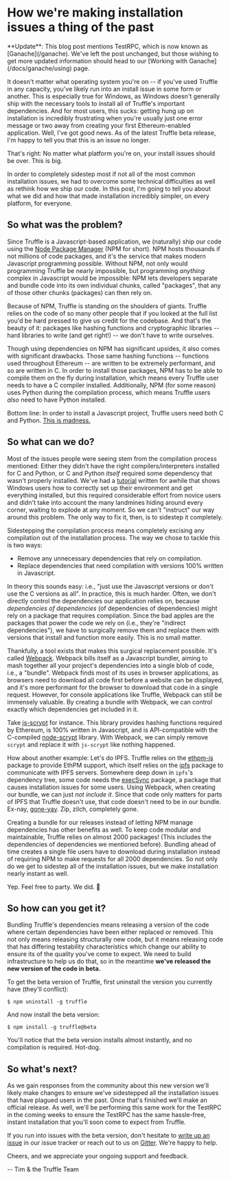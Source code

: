 # How we're making installation issues a thing of the past

<p class="alert alert-info">
**Update**: This blog post mentions TestRPC, which is now known as [Ganache](/ganache). We've left the post unchanged, but those wishing to get more updated information should head to our [Working with Ganache](/docs/ganache/using) page.  
</p>

It doesn't matter what operating system you're on -- if you've used Truffle in any capacity, you've likely run into an install issue in some form or another. This is especially true for Windows, as Windows doesn't generally ship with the necessary tools to install all of Truffle's important dependencies. And for most users, this sucks: getting hung up on installation is incredibly frustrating when you're usually just one error message or two away from creating your first Ethereum-enabled application. Well, I've got good news. As of the latest Truffle beta release, I'm happy to tell you that this is an issue no longer.

That's right: No matter what platform you're on, your install issues should be over. This is big.

In order to completely sidestep most if not all of the most common installation issues, we had to overcome some technical difficulties as well as rethink how we ship our code. In this post, I'm going to tell you about what we did and how that made installation incredibly simpler, on every platform, for everyone.

## So what was the problem?

Since Truffle is a Javascript-based application, we (naturally) ship our code using the [Node Package Manager](https://www.npmjs.com/) (NPM for short). NPM hosts thousands if not millions of code packages, and it's the service that makes modern Javascript programming possible. Without NPM, not only would programming Truffle be nearly impossible, but programming _anything_ complex in Javascript would be impossible: NPM lets developers separate and bundle code into its own individual chunks, called "packages", that any of those other chunks (packages) can then rely on.

Because of NPM, Truffle is standing on the shoulders of giants. Truffle relies on the code of so many other people that if you looked at the full list you'd be hard pressed to give us credit for the codebase. And that's the beauty of it: packages like hashing functions and cryptographic libraries -- hard libraries to write (and get right!) -- we don't have to write ourselves.

Though using dependencies on NPM has significant upsides, it also comes with significant drawbacks. Those same hashing functions -- functions used throughout Ethereum -- are written to be extremely performant, and so are written in C. In order to install those packages, NPM has to be able to compile them on the fly during installation, which means every Truffle user needs to have a C compiler installed. Additionally, NPM (for some reason) uses Python during the compilation process, which means Truffle users _also_ need to have Python installed.

Bottom line: In order to install a Javascript project, Truffle users need both C and Python. [This is madness.](https://s-media-cache-ak0.pinimg.com/originals/ec/5a/0a/ec5a0a5e4990668ca3f41ed50ca273d3.gif)

## So what can we do?

Most of the issues people were seeing stem from the compilation process mentioned: Either they didn't have the right compilers/interpreters installed for C and Python, or C and Python _itself_ required some dependency that wasn't properly installed. We've had a [tutorial](/tutorials/how-to-install-truffle-and-testrpc-on-windows-for-blockchain-development) written for awhile that shows Windows users how to correctly set up their environment and get everything installed, but this required considerable effort from novice users and didn't take into account the many landmines hiding around every corner, waiting to explode at any moment. So we can't "instruct" our way around this problem. The only way to fix it, then, is to sidestep it completely.

Sidestepping the compilation process means completely excising any compilation out of the installation process. The way we chose to tackle this is two ways:

- Remove any unnecessary dependencies that rely on compilation.
- Replace dependencies that need compilation with versions 100% written in Javascript.

In theory this sounds easy: i.e., "just use the Javascript versions or don't use the C versions as all". In practice, this is much harder. Often, we don't directly control the dependencies our application relies on, because _dependencies of dependencies_ (of dependencies of dependencies) might rely on a package that requires compilation. Since the bad apples are the packages that power the code we rely on (i.e., they're "indirect dependencies"), we have to surgically remove them and replace them with versions that install and function more easily. This is no small matter.

Thankfully, a tool exists that makes this surgical replacement possible. It's called [Webpack](https://webpack.js.org/). Webpack bills itself as a Javascript bundler, aiming to mash together all your project's dependencies into a single blob of code, i.e., a "bundle". Webpack finds most of its uses in browser applications, as browsers need to download all code first before a website can be displayed, and it's more performant for the browser to download that code in a single request. However, for console applications like Truffle, Webpack can still be immensely valuable. By creating a bundle with Webpack, we can control exactly which dependencies get included in it.

Take [js-scrypt](https://github.com/tonyg/js-scrypt) for instance. This library provides hashing functions required by Ethereum, is 100% written in Javascript, and is API-compatible with the C-compiled [node-scrypt](https://github.com/barrysteyn/node-scrypt) library. With Webpack, we can simply remove `scrypt` and replace it with `js-scrypt` like nothing happened.

How about another example: Let's do IPFS. Truffle relies on the [ethpm-js](https://github.com/ethpm/ethpm-js) package to provide EthPM support, which itself relies on the [ipfs](https://github.com/ipfs/js-ipfs) package to communicate with IPFS servers. Somewhere deep down in `ipfs`'s dependency tree, some code needs the [execSync](https://www.npmjs.com/package/execSync) package, a package that causes installation issues for some users. Using Webpack, when creating our bundle, we can just _not include it_. Since that code only matters for parts of IPFS that Truffle doesn't use, that code doesn't need to be in our bundle. Ex-nay, [gone-yay](http://www.technobuffalo.com/wp-content/uploads/2016/03/kanye-west-1280x640.jpg). Zip, zilch, completely gone.

Creating a bundle for our releases instead of letting NPM manage dependencies has other benefits as well. To keep code modular and maintainable, Truffle relies on almost 2000 packages! (This includes the dependencies of dependencies we mentioned before). Bundling ahead of time creates a single file users have to download during installation instead of requiring NPM to make requests for all 2000 dependencies. So not only do we get to sidestep all of the installation issues, but we make installation nearly instant as well.

Yep. Feel free to party. We did. 🎉

## So how can you get it?

Bundling Truffle's dependencies means releasing a version of the code where certain dependencies have been either replaced or removed. This not only means releasing structurally new code, but it means releasing code that has differing testability characteristics which change our ability to ensure its of the quality you've come to expect. We need to build infrastructure to help us do that, so in the meantime **we've released the new version of the code in beta.**

To get the beta version of Truffle, first uninstall the version you currently have (they'll conflict):

```
$ npm uninstall -g truffle
```

And now install the beta version:

```
$ npm install -g truffle@beta
```

You'll notice that the beta version installs almost instantly, and no compilation is required. Hot-dog.

## So what's next?

As we gain responses from the community about this new version we'll likely make changes to ensure we've sidestepped all the installation issues that have plagued users in the past. Once that's finished we'll make an official release. As well, we'll be performing this same work for the TestRPC in the coming weeks to ensure the TestRPC has the same hassle-free, instant installation that you'll soon come to expect from Truffle.

If you run into issues with the beta version, don't hesitate to [write up an issue](https://github.com/trufflesuite/truffle/issues) in our issue tracker or reach out to us on [Gitter](https://gitter.im/ConsenSys/truffle). We're happy to help.

Cheers, and we appreciate your ongoing support and feedback.

-- Tim & the Truffle Team
